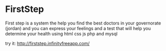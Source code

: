 # FirstStep

First step is a system the help you find the best doctors in your governorate (jordan) and you can express your feelings and a test that will help you determine your health using html css js php and mysql

try it:
http://firststep.infinityfreeapp.com/
